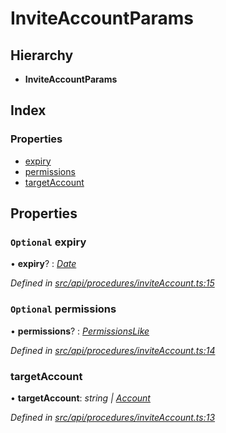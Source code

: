 # InviteAccountParams

## Hierarchy

* **InviteAccountParams**

## Index

### Properties

* [expiry](inviteaccountparams.md#optional-expiry)
* [permissions](inviteaccountparams.md#optional-permissions)
* [targetAccount](inviteaccountparams.md#targetaccount)

## Properties

### `Optional` expiry

• **expiry**? : [_Date_](../enums/transactionargumenttype.md#date)

_Defined in_ [_src/api/procedures/inviteAccount.ts:15_](https://github.com/PolymathNetwork/polymesh-sdk/blob/1221e467/src/api/procedures/inviteAccount.ts#L15)

### `Optional` permissions

• **permissions**? : [_PermissionsLike_](permissionslike.md)

_Defined in_ [_src/api/procedures/inviteAccount.ts:14_](https://github.com/PolymathNetwork/polymesh-sdk/blob/1221e467/src/api/procedures/inviteAccount.ts#L14)

### targetAccount

• **targetAccount**: _string \|_ [_Account_](../classes/account.md)

_Defined in_ [_src/api/procedures/inviteAccount.ts:13_](https://github.com/PolymathNetwork/polymesh-sdk/blob/1221e467/src/api/procedures/inviteAccount.ts#L13)

